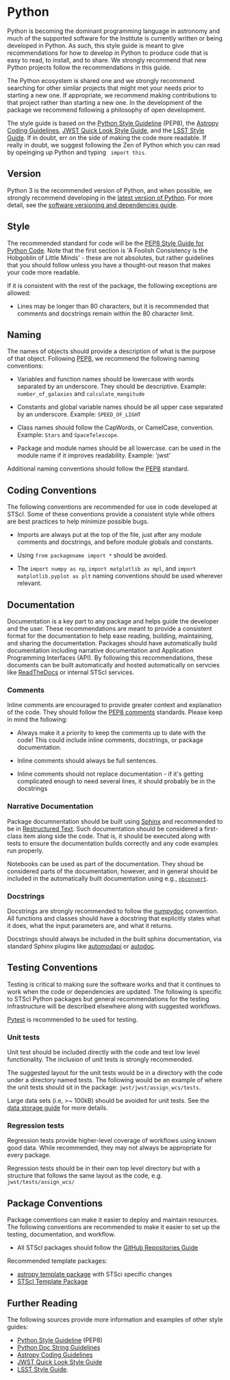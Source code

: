 # Python

Python is becoming the dominant programming language in astronomy and
much of the supported software for the Institute is currently written
or being developed in Python.  As such, this style guide is meant to
give recommendations for how to develop in Python to produce code that
is easy to read, to install, and to share.  We strongly recommend that
new Python projects follow the recommendations in this guide.

The Python ecosystem is shared one and we strongly recommend searching
for other similar projects that might met your needs prior to starting
a new one.  If appropriate, we recommend making contributions to that
project rather than starting a new one. In the development of the
package we recommend following a philosophy of open development.

The style guide is based on the [Python Style Guideline][1] (PEP8),
the [Astropy Coding Guidelines][2], [JWST Quick Look Style Guide][5],
and the [LSST Style Guide][3]. If in doubt, err on the side of making
the code more readable.  If really in doubt, we suggest following the
Zen of Python which you can read by opeinging up Python and typing ``
import this``.

## Version

Python 3 is the recommended version of Python, and when possible, we
strongly recommend developing in the [latest version of
Python](https://github.com/spacetelescope/style-guides/issues/13).  For more
detail, see the [software versioning and dependencies guide](software-versioning.md).

## Style

The recommended standard for code will be the [PEP8 Style Guide for
Python Code][1].  Note that the first section is 'A Foolish
Consistency is the Hobgoblin of Little Minds' - these are not
absolutes, but rather guidelines that you should follow unless you
have a thought-out reason that makes your code more readable.

If it is consistent with the rest of the package, the following
exceptions are allowed:

* Lines may be longer than 80 characters, but it is recommended that comments and docstrings remain within the 80 character limit.

## Naming

The names of objects should provide a description of what is the
purpose of that object.  Following [PEP8][1], we recommend the
following naming conventions:

* Variables and function names should be lowercase with words
separated by an underscore. They should be descriptive.  Example:
`number_of_galaxies` and `calculate_mangitude`

* Constants and global variable names should be all upper case separated
by an underscore.  Example: `SPEED_OF_LIGHT`

* Class names should follow the CapWords, or CamelCase,
convention. Example: `Stars` and `SpaceTelescope`.

* Package and module names should be all lowercase.  can be used in
the module name if it improves readability. Example: 'jwst'

Additional naming conventions should follow the [PEP8][1] standard.

## Coding Conventions

The following conventions are recommended for use in code developed at
STScI.  Some of these conventions provide a consistent style while
others are best practices to help minimize possible bugs.

* Imports are always put at the top of the file, just after any module
comments and docstrings, and before module globals and constants.

* Using `from packagename import *` should be avoided.

* The `import numpy as np`, `import matplotlib as mpl`, and `import
  matplotlib.pyplot as plt` naming conventions should be used wherever
  relevant.


## Documentation

Documentation is a key part to any package and helps guide the
developer and the user.  These recommendations are meant to provide a
consistent format for the documentation to help ease reading,
building, maintaining, and sharing the documentation.  Packages should
have automatically build documentation including narrative
documentation and Application Programming Interfaces (API).  By
following this recommendations, these documents can be built
automatically and hosted automatically on servcies like
[ReadTheDocs](https://readthedocs.org/) or internal STScI services.


### Comments

Inline comments are encouraged to provide greater context and
explanation of the code.  They should follow the [PEP8
comments](https://www.python.org/dev/peps/pep-0008/#comments)
standards.  Please keep in mind the following:

* Always make it a priority to keep the comments up to date with the
code!  This could include inline comments, docstrings, or package
documentation.

* Inline comments should always be full sentences.

* Inline comments should not replace documentation - if it's getting complicated enough to need several lines, it should probably be in the docstrings


### Narrative Documentation

Package documnentation should be built using
[Sphinx](http://www.sphinx-doc.org/en/master/index.html) and
recommended to be in [Restructured
Text](http://www.sphinx-doc.org/en/master/usage/restructuredtext/basics.html#explicit-markup).
Such documentation should be considered a first-class item along side the code.
That is, it should be executed along with tests to ensure the documentation
builds correctly and any code examples run properly.

Notebooks can be used as part of the documentation.  They shoud be considered
parts of the documentation, however, and in general should be
included in the automatically built documentation using e.g.,
[`nbconvert`](https://nbconvert.readthedocs.io/).

### Docstrings

Docstrings are strongly recommended to follow the
[numpydoc](https://numpydoc.readthedocs.io/en/latest/format.html)
convention.  All functions and classes should have a docstring that
explicitly states what it does, what the input parameters are, and
what it returns.


Docstrings should always be included in the built sphinx documentation, via
standard Sphinx plugins like
[automodapi](https://sphinx-automodapi.readthedocs.io/en/latest/) or
[autodoc](http://www.sphinx-doc.org/en/master/usage/extensions/autodoc.html).


## Testing Conventions

Testing is critical to making sure the software works and that it
continues to work when the code or dependencies are updated.  The
following is specific to STScI Python packages but general
recommendations for the testing infrastructure will be described
elsewhere along with suggested workflows.

[Pytest](https://docs.pytest.org/en/latest/) is recommended to be used
for testing.

### Unit tests

Unit test should be included directly with the code and test low level
functionality.   The inclusion of unit tests is strongly recommended.

The suggested layout for the unit tests would be in a directory with
the code under a directory named tests.  The following would be an
example of where the unit tests should sit in the package:
`jwst/jwst/assign_wcs/tests`.

Large data sets (i.e, >~ 100kB) should be avoided for unit tests. See
the [data storage guide](where-to-put-your-data.md) for more details.

### Regression tests

Regression tests provide higher-level coverage of workflows using
known good data.  While recommended, they may not always be
appropriate for every package.

Regression tests should be in their own top level directory but with a
structure that follows the same layout as the code,
e.g. `jwst/tests/assign_wcs/`


## Package Conventions

Package conventions can make it easier to deploy and maintain
resources.  The following conventions are recommended to make it
easier to set up the testing, documentation, and workflow.

* All STScI packages should follow the [GitHub Repositories
  Guide](https://github.com/spacetelescope/style-guides/blob/master/guides/github-repositories.md)

Recommended template packages:
* [astropy template package](https://github.com/astropy/package-template) with STSci specific changes
* [STScI Template Package](https://github.com/spacetelescope/stsci-package-template)


## Further Reading

The following sources provide more information and examples of other
style guides:

* [Python Style Guideline][1] (PEP8)
* [Python Doc String Guidelines][4]
* [Astropy Coding Guidelines][2]
* [JWST Quick Look Style Guide][5]
* [LSST Style Guide][3].

<!--
References
-->


[1]: https://www.python.org/dev/peps/pep-0008/?

[2]: http://docs.astropy.org/en/stable/development/codeguide.html

[3]: https://developer.lsst.io/python/style.html

[4]: https://www.python.org/dev/peps/pep-0257/

[5]: https://github.com/spacetelescope/jwql/blob/master/style_guide/style_guide.md
